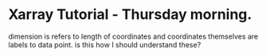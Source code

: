 # Xarray Tutorial - Thursday morning.


dimension is refers to length of coordinates and coordinates themselves are labels to data point. is this how I should understand these?
